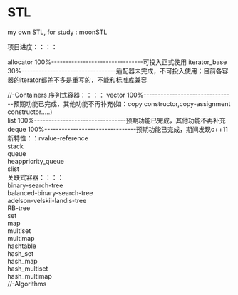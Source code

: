 # STL
my own STL, for study : moonSTL


项目进度：：：：

allocator           100%--------------------------------可投入正式使用
iterator_base       30%---------------------------------适配器未完成，不可投入使用；目前各容器的iterator都差不多是重写的，不能和标准库兼容  

//-Containers
序列式容器：：：：
vector              100%--------------------------------预期功能已完成，其他功能不再补充(如：copy constructor,copy-assignment constructor.....)    
list                100%--------------------------------预期功能已完成，其他功能不再补充    
deque               100%--------------------------------预期功能已完成，期间发现c++11新特性：：rvalue-reference  
stack  
queue    
heappriority_queue  
slist  
关联式容器：：：：   
binary-search-tree   
balanced-binary-search-tree   
adelson-velskii-landis-tree   
RB-tree   
set    
map   
multiset     
multimap    
hashtable      
hash_set     
hash_map     
hash_multiset      
hash_multimap     
//-Algorithms      
  
